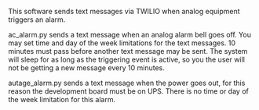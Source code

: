 This software sends text messages via TWILIO when analog equipment triggers an alarm.

ac_alarm.py sends a text message when an analog alarm bell goes off. You may set time and day of the week limitations for the text messages.
10 minutes must pass before another text message may be sent. The system will sleep for as long as the triggering event is active, so you the user 
will not be getting a new message every 10 minutes.

autage_alarm.py sends a text message when the power goes out, for this reason the development board must be on UPS.
There is no time or day of the week limitation for this alarm.
